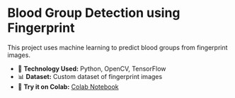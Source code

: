 # Blood Group Detection using Fingerprint
This project uses machine learning to predict blood groups from fingerprint images.  
- 📌 **Technology Used:** Python, OpenCV, TensorFlow  
- 📊 **Dataset:** Custom dataset of fingerprint images  
- 🚀 **Try it on Colab:** [Colab Notebook](https://colab.research.google.com/drive/1W6o52xIq_LSFS8dJBpAkz067_yVbAave)

